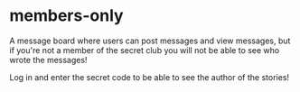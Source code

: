 # members-only

A message board where users can post messages and view messages, but if you're not a member of the secret club you will not be able to see who wrote the messages!

Log in and enter the secret code to be able to see the author of the stories!
